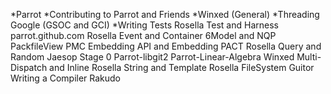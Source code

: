 *Parrot
*Contributing to Parrot and Friends
*Winxed (General)
*Threading
Google (GSOC and GCI)
*Writing Tests
Rosella Test and Harness
parrot.github.com
Rosella Event and Container
6Model and NQP
PackfileView PMC
Embedding API and Embedding
PACT
Rosella Query and Random
Jaesop Stage 0
Parrot-libgit2
Parrot-Linear-Algebra
Winxed Multi-Dispatch and Inline
Rosella String and Template
Rosella FileSystem
Guitor
Writing a Compiler
Rakudo
